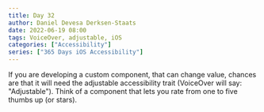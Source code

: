 ```yaml
---
title: Day 32
author: Daniel Devesa Derksen-Staats
date: 2022-06-19 08:00
tags: VoiceOver, adjustable, iOS
categories: ["Accessibility"]
series: ["365 Days iOS Accessibility"]
---
```


If you are developing a custom component, that can change value, chances are that it will need the adjustable accessibility trait (VoiceOver will say: "Adjustable"). Think of a component that lets you rate from one to five thumbs up (or stars).